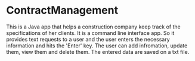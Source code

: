 # ContractManagement
This is a Java app that helps a construction company keep track of the specifications of her clients.
It is a command line interface app. So it provides text requests to a user and the user enters the necessary information and hits the 'Enter' key.
The user can add infromation, update them, view them and delete them.
The entered data are saved on a txt file.
